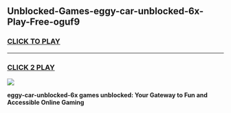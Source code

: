 
## Unblocked-Games-eggy-car-unblocked-6x-Play-Free-oguf9
<h3>
<a href="https://premium76.site?title=eggy-car-unblocked-6x&ref=20M">CLICK TO PLAY</a></h3>
<hr>

<h3>
<a href="https://premium76.site?title=eggy-car-unblocked-6x&ref=20M">CLICK 2 PLAY</a>
  
</h3>

<a href="https://premium76.site?title=eggy-car-unblocked-6x&ref=19M"><img src="https://clearcache.store/games.png"></a>


**eggy-car-unblocked-6x games unblocked: Your Gateway to Fun and Accessible Online Gaming**
